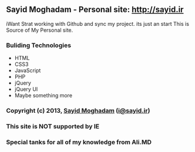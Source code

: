## Sayid Moghadam - Personal site: http://sayid.ir

iWant Strat working with Github and sync my project. its just an start
This is Source of My Personal site.

### Buliding Technologies
* HTML
* CSS3
* JavaScript
* PHP
* jQuery
* jQuery UI
* Maybe something more

### Copyright (c) 2013, [Sayid Moghadam](http://sayid.ir/) (i@sayid.ir)

### This site is NOT supported by IE

### Special tanks for all of my knowledge from Ali.MD
